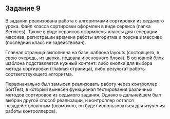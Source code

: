 ## Задание 9

В задании реализована работа с алгоритмами сортировки из седьмого урока.
Файл класса сортировки оформлен в виде сервиса (папка Services). Также в виде сервисов оформлены классы для генерации массива, регистрации времени работы алгоритма и поиска в массиве (последний класс не задействован).

Главная страница выполнена на базе шаблона layouts (состоящего, в свою очередь, из шапки, подвала и основного блока). В основной блок шаблона подставляется нужный контент: либо кнопки для выбора метода сортировки (главная страница), либо результат работы соответствующего алгоритма.

Первоначально был замысел реализовать работу через контроллер SortTest, в который вынесен функционал тестирования различных методов сортировок из седьмого задания. Однако в дальнейшем был выбран другой способ реализации, и контроллер остался незадействованным (возможно, он будет использоваться для изучения работы контроллеров).